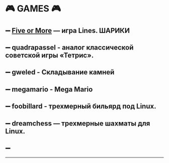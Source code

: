 # 🎮 **GAMES** 🎮
 ## ➖ [Five or More](https://wiki.gnome.org/Apps/Five%20or%20more) — игра Lines. ШАРИКИ
 ## ➖ quadrapassel - аналог классической советской игры «Тетрис».
 ## ➖ gweled - Складывание камней
 ## ➖ megamario - Mega Mario
 ## ➖ foobillard - трехмерный бильярд под Linux.
 ## ➖ dreamchess — трехмерные шахматы для Linux.
 ## ➖ 
---
